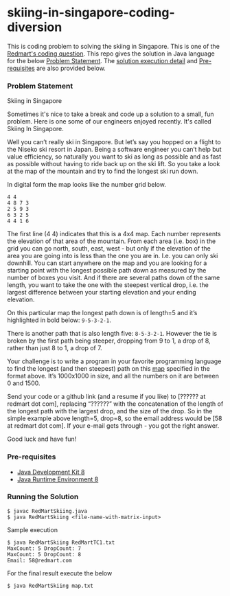 # skiing-in-singapore-coding-diversion
This is coding problem to solving the skiing in Singapore. This is one of the [Redmart's coding question](http://geeks.redmart.com/2015/01/07/skiing-in-singapore-a-coding-diversion/). This repo gives the solution in Java language for the below [Problem Statement](https://github.com/swami701/skiing-in-singapore-coding-diversion#problem-statement). The [solution execution detail](https://github.com/swami701/skiing-in-singapore-coding-diversion#running-the-solution) and [Pre-requisites](https://github.com/swami701/skiing-in-singapore-coding-diversion#pre-requisites) are also provided below.

### Problem Statement
Skiing in Singapore

Sometimes it's nice to take a break and code up a solution to a small, fun problem. Here is one some of our engineers enjoyed recently. It's called Skiing In Singapore.

Well you can’t really ski in Singapore. But let’s say you hopped on a flight to the Niseko ski resort in Japan. Being a software engineer you can’t help but value efficiency, so naturally you want to ski as long as possible and as fast as possible without having to ride back up on the ski lift. So you take a look at the map of the mountain and try to find the longest ski run down.

In digital form the map looks like the number grid below. 
```
4 4
4 8 7 3
2 5 9 3
6 3 2 5
4 4 1 6
```

The first line (4 4) indicates that this is a 4x4 map. Each number represents the elevation of that area of the mountain. From each area (i.e. box) in the grid you can go north, south, east, west - but only if the elevation of the area you are going into is less than the one you are in. I.e. you can only ski downhill. You can start anywhere on the map and you are looking for a starting point with the longest possible path down as measured by the number of boxes you visit. And if there are several paths down of the same length, you want to take the one with the steepest vertical drop, i.e. the largest difference between your starting elevation and your ending elevation.

On this particular map the longest path down is of length=5 and it’s highlighted in bold below: `9-5-3-2-1`.

There is another path that is also length five: `8-5-3-2-1`. However the tie is broken by the first path being steeper, dropping from 9 to 1, a drop of 8, rather than just 8 to 1, a drop of 7.

Your challenge is to write a program in your favorite programming language to find the longest (and then steepest) path on this [map](http://s3-ap-southeast-1.amazonaws.com/geeks.redmart.com/coding-problems/map.txt) specified in the format above. It’s 1000x1000 in size, and all the numbers on it are between 0 and 1500.

Send your code or a github link (and a resume if you like) to [?????? at redmart dot com], replacing “??????” with the concatenation of the length of the longest path with the largest drop, and the size of the drop. So in the simple example above length=5, drop=8, so the email address would be [58 at redmart dot com]. If your e-mail gets through - you got the right answer.

Good luck and have fun!

### Pre-requisites
- [Java Development Kit 8](http://www.oracle.com/technetwork/java/javase/downloads/jdk8-downloads-2133151.html)
- [Java Runtime Environment 8](http://www.oracle.com/technetwork/java/javase/downloads/jre8-downloads-2133155.html)

### Running the Solution
```
$ javac RedMartSkiing.java
$ java RedMartSkiing <file-name-with-matrix-input>
```

Sample execution
```
$ java RedMartSkiing RedMartTC1.txt
MaxCount: 5 DropCount: 7
MaxCount: 5 DropCount: 8
Email: 58@redmart.com
```

For the final result execute the below
```
$ java RedMartSkiing map.txt
```